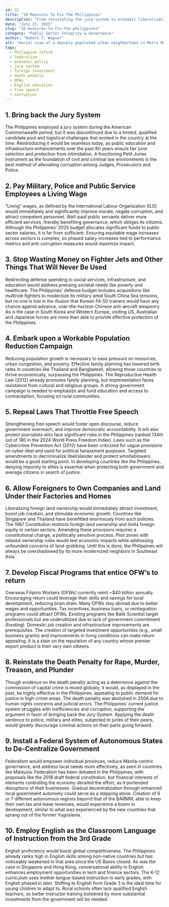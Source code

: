 ```yaml
---
id: 22
title: "10 Measures To Fix The Philippines"
description: "From reinstating the jury system to economic liberalization and population reform, here are 10 bold proposals to fix the Philippines’ governance, economy, and justice system."
date: "July 23, 2025"
slug: "10-measures-to-fix-the-philippines"
category: "Public Sector Integrity & Governance"
author: "Robert T. Wagner"
alt: "Aerial view of a densely populated urban neighborhood in Metro Manila, with a mix of low-rise residential houses and high-rise condominium buildings under a bright blue sky — representing the socioeconomic disparity and urban congestion addressed in Philippine reform proposals."
tags:
  - Philippine reform
  - federalism
  - economic policy
  - jury system
  - foreign investment
  - death penalty
  - OFWs
  - English education
  - free speech
  - corruption
---
```


## 1. Bring back the Jury System

The Philippines employed a jury system during the American Commonwealth period, but it was discontinued due to a limited, qualified candidate pool and logistical challenges that existed in the country at the time. Reintroducing it would be seamless today, as public education and infrastructure enhancements over the past 80 years ensure fair juror selection and protection from intimidation. A functioning Petit Juries instrument as the foundation of civil and criminal law environments is the best method of alleviating corruption among Judges, Prosecutors and Police.

## 2. Pay Military, Police and Public Service Employees a Living Wage

“Living” wages, as defined by the International Labour Organization (ILO) would immediately and significantly improve morale, negate corruption, and attract competent personnel. Well-paid public servants deliver more efficient services, thereby benefiting governance, which obliges its citizens. Although the Philippines’ 2025 budget allocates significant funds to public sector salaries, it is far from sufficient. Ensuring equitable wage increases across sectors is complex, so phased salary increases tied to performance metrics and anti-corruption measures would maximize impact.

## 3. Stop Wasting Money on Fighter Jets and Other Things That Will Never Be Used

Redirecting defense spending to social services, infrastructure, and education would address pressing societal needs like poverty and healthcare. The Philippines’ defense budget includes acquisitions like multirole fighters to modernize its military amid South China Sea tensions, but no one is lost in the illusion that Korean FA-50 trainers would have any chance against advance, over-the-horizon Chinese anti-aircraft weaponry. As is the case in South Korea and Western Europe, visiting US, Australian and Japanese forces are more than able to provide effective protection of the Philippines.

## 4. Embark upon a Workable Population Reduction Campaign

Reducing population growth is necessary to ease pressure on resources, urban congestion, and poverty. Effective family planning has lowered birth rates in countries like Thailand and Bangladesh, allowing those countries to thrive economically, surpassing the Philippines. The Reproductive Health Law (2012) already promotes family planning, but implementation faces resistance from cultural and religious groups. A strong government campaign is needed to emphasize and fund education and access to contraception, focusing on rural communities.

## 5. Repeal Laws That Throttle Free Speech

Strengthening free speech would foster open discourse, reduce government overreach, and improve democratic accountability. It will also protect journalists who face significant risks in the Philippines (ranked 134th out of 180 in the 2024 World Press Freedom Index). Laws such as the Cybercrime Prevention Act (2012) have been criticized for vague provisions on cyber-libel and used for political harassment purposes. Targeted amendments to decriminalize libel/slander and protect whistleblowers would be a good starting point. In developing countries like the Philippines, denying impunity to elites is essential when protecting both government and average citizens in search of justice.

## 6. Allow Foreigners to Own Companies and Land Under their Factories and Homes

Liberalizing foreign land ownership would immediately attract investment, boost job creation, and stimulate economic growth. Countries like Singapore and Thailand have benefitted enormously from such policies. The 1987 Constitution restricts foreign land ownership and limits foreign equity in certain sectors. Amending these provisions requires a constitutional change, a politically sensitive process. Pilot zones with relaxed ownership rules would test economic impacts while addressing unfounded concerns of land-grabbing. Until this is done, the Philippines will always be overshadowed by its more modernized neighbors in Southeast Asia.

## 7. Develop Fiscal Programs that entice OFW’s to return

Overseas Filipino Workers (OFWs) currently remit ~$40 billion annually. Encouraging return could leverage their skills and savings for local development, reducing brain drain. Many OFWs stay abroad due to better wages and opportunities. Tax incentives, business loans, or reintegration programs could attract OFWs. Existing programs like Balik Scientist target professionals but are underutilized due to lack of government commitment (funding). Domestic job creation and infrastructure improvements are prerequisites. The creation of targeted investment opportunities (e.g., small business grants) and improvements in living conditions can make return appealing. It is a stain on the reputation of any country whose premier export product is their very own citizens.

## 8. Reinstate the Death Penalty for Rape, Murder, Treason, and Plunder

Though evidence on the death penalty acting as a deterrence against the commission of capital crime is mixed globally, it would, as displayed in the past, be highly effective in the Philippines, appealing to public demand for justice in high-crime areas. The death penalty was abolished in 2006 due to human rights concerns and judicial errors. The Philippines’ current justice system struggles with inefficiencies and corruption, supporting the argument in favor of bringing back the Jury System. Applying the death sentence to police, military and elites, subjected to juries of their peers, would greatly discourage criminal actions on their parts going forward.

## 9. Install a Federal System of Autonomous States to De-Centralize Government

Federalism would empower individual provinces, reduce Manila-centric governance, and address local needs more effectively, as seen in countries like Malaysia. Federalism has been debated in the Philippines, with proposals like the 2018 draft federal constitution, but financial interests of elements controlling the economy derailed the effort, as it portended disruptions of their businesses. Gradual decentralization through enhanced local government autonomy could serve as a stepping stone. Creation of 6 or 7 different autonomous regions beyond that of the BARMM, able to keep their own tax and lease revenues, would experience a boom in development, similar to what was experienced by the new countries that sprang out of the former Yugoslavia.

## 10. Employ English as the Classroom Language of Instruction from the 3rd Grade

English proficiency would boost global competitiveness. The Philippines already ranks high in English skills among non-native countries but has noticeably weakened in that area since the US Bases closed. As was the case in Singapore and Hong Kong, conversational ability in English enhances employment opportunities in tech and finance sectors. The K-12 curriculum uses mother tongue-based instruction in early grades, with English phased in later. Shifting to English from Grade 3 is the ideal time for young children to adapt to. Rural schools often lack qualified English teachers, so better instructor training bolstered by more substantial investments from the government will be needed.
